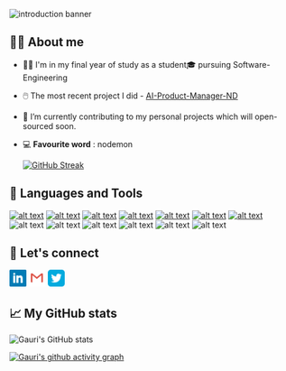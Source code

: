 ![introduction banner](https://media0.giphy.com/media/L1R1tvI9svkIWwpVYr/giphy.gif?cid=790b761170b53ad59fa2cf06d4ab4793f78ad9398dfd9105&rid=giphy.gif&ct=g)




                                         

## :woman_technologist: About me 

- :woman_student: I'm in my final year of study as a student🎓 pursuing Software-Engineering 
- :computer_mouse: The most recent project I did - [AI-Product-Manager-ND](https://github.com/gauriruhal/AI-Product-Manager-ND)
- 🌱 I’m currently contributing to my personal projects which will open-sourced soon. 
- 💻 **Favourite word** : nodemon



  [![GitHub Streak](https://github-readme-streak-stats.herokuapp.com/?user=gauriruhal&theme=dark)](https://git.io/streak-stats)

##  :rocket: Languages and Tools

<a href="https://www.python.org/"> ![alt text](https://img.shields.io/badge/Python-FFD43B?style=for-the-badge&logo=python&logoColor=darkgreen)</a>  <a href="https://www.java.com/en/"> ![alt text](https://img.shields.io/badge/Java-ED8B00?style=for-the-badge&logo=java&logoColor=white)</a> <a href="https://www.linux.org/"> ![alt text](https://img.shields.io/badge/Linux-FCC624?style=for-the-badge&logo=linux&logoColor=black)</a> <a href="https://git-scm.com/"> ![alt text](https://img.shields.io/badge/Git-F05032?style=for-the-badge&logo=git&logoColor=white)</a> <a href="https://nodejs.org/en/"> ![alt text](https://img.shields.io/badge/Node.js-339933?style=for-the-badge&logo=nodedotjs&logoColor=white)</a> <a href="https://expressjs.com/"> ![alt text](https://img.shields.io/badge/Express.js-000000?style=for-the-badge&logo=express&logoColor=white)</a> <a href="https://reactjs.org/"> ![alt text](https://img.shields.io/badge/React-20232A?style=for-the-badge&logo=react&logoColor=61DAFB)</a>
![alt text](https://img.shields.io/badge/HTML5-E34F26?style=for-the-badge&logo=html5&logoColor=white)
![alt text](https://img.shields.io/badge/CSS3-1572B6?style=for-the-badge&logo=css3&logoColor=white)
![alt text](https://img.shields.io/badge/JavaScript-F7DF1E?style=for-the-badge&logo=javascript&logoColor=black)
![alt text](https://img.shields.io/badge/PHP-777BB4?style=for-the-badge&logo=php&logoColor=white)
![alt text](https://img.shields.io/badge/MongoDB-4EA94B?style=for-the-badge&logo=mongodb&logoColor=white)
![alt text](https://img.shields.io/badge/Xampp-F37623?style=for-the-badge&logo=xampp&logoColor=white)

## :white_flower: Let's connect

<a href="http://linkedin.com/in/gauri-ruhal-953a571b1/"><img src="https://github.com/vvHacker007/vvHacker007/blob/master/Linkedin.png" height="30px" width="30px" alt="LinkedIn"></a>
<a href="mailto:ruhalgauri@gmail.com?subject = Hello from your GitHub README&body = Message"><img src="https://github.com/vvHacker007/vvHacker007/blob/master/Gmail.png" height="30px" width="30px" alt="Gmail" ></a>
<a href="https://twitter.com/gauriruhal"><img src="https://github.com/vvHacker007/vvHacker007/blob/master/Twitter.png" height="30px" width="30px" alt="Twitter"></a>


## :chart_with_upwards_trend: My GitHub stats

![Gauri's GitHub stats](https://github-readme-stats.vercel.app/api?username=gauriruhal&show_icons=true&theme=dracula)


[![Gauri's github activity graph](https://activity-graph.herokuapp.com/graph?username=gauriruhal&theme=radical&bg_color=pinka&hide_border=true&area=true)](https://git.io/gauriruhal)


